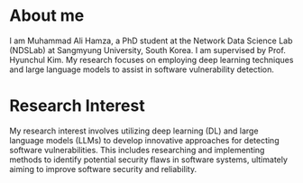 # About me
I am Muhammad Ali Hamza, a PhD student at the Network Data Science Lab (NDSLab) at Sangmyung University, South Korea. I am supervised by Prof. Hyunchul Kim. My research focuses on employing deep learning techniques and large language models to assist in software vulnerability detection.

# Research Interest
My research interest involves utilizing deep learning (DL) and large language models (LLMs) to develop innovative approaches for detecting software vulnerabilities. This includes researching and implementing methods to identify potential security flaws in software systems, ultimately aiming to improve software security and reliability.
